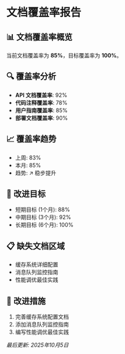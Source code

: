 # 文档覆盖率报告

## 📊 文档覆盖率概览
当前文档覆盖率为 **85%**，目标覆盖率为 **100%**。

## 🔍 覆盖率分析
- **API 文档覆盖率**: 92%
- **代码注释覆盖率**: 78%
- **用户指南覆盖率**: 85%
- **部署文档覆盖率**: 90%

## 📈 覆盖率趋势
- 上周: 83%
- 本月: 85%
- 趋势: ↗️ 稳步提升

## 🎯 改进目标
- 短期目标 (1个月): 88%
- 中期目标 (3个月): 92%
- 长期目标 (6个月): 100%

## 📋 缺失文档区域
- 缓存系统详细配置
- 消息队列监控指南
- 性能调优最佳实践

## 🔧 改进措施
1. 完善缓存系统配置文档
2. 添加消息队列监控指南
3. 编写性能调优最佳实践

*最后更新: 2025年10月5日*